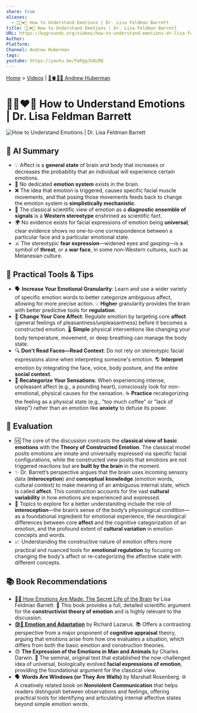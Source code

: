 ```yaml
---
share: true
aliases:
  - 🤔🤯❤️📖 How to Understand Emotions | Dr. Lisa Feldman Barrett
title: 🤔🤯❤️📖 How to Understand Emotions | Dr. Lisa Feldman Barrett
URL: https://bagrounds.org/videos/how-to-understand-emotions-dr-lisa-feldman-barrett
Author:
Platform:
Channel: Andrew Huberman
tags:
youtube: https://youtu.be/FeRgqJVALMQ
---
```

[Home](../index.md) > [Videos](./index.md) | [🧠🫀👀🔬 Andrew Huberman](../people/andrew-huberman.md)  
# 🤔🤯❤️📖 How to Understand Emotions | Dr. Lisa Feldman Barrett  
![How to Understand Emotions | Dr. Lisa Feldman Barrett](https://youtu.be/FeRgqJVALMQ)  
  
## 🤖 AI Summary  
* 💡 Affect is a **general state** of brain and body that increases or decreases the probability that an individual will experience certain emotions.  
* 🧠 No dedicated **emotion system** exists in the brain.  
* ❌ The idea that emotion is triggered, causes specific facial muscle movements, and that posing those movements feeds back to change the emotion system is **simplistically mechanistic**.  
* 📜 The classical scientific view of emotion as a **diagnostic ensemble of signals** is a **Western stereotype** enshrined as scientific fact.  
* 🌍 No evidence exists for facial expressions of emotion being **universal**; clear evidence shows no one-to-one correspondence between a particular face and a particular emotional state.  
* ⚔️ The stereotypic **fear expression**—widened eyes and gasping—is a symbol of **threat**, or a **war face**, in some non-Western cultures, such as Melanesian culture.  
  
## 🔨 Practical Tools & Tips  
* 🗣️ **Increase Your Emotional Granularity**: Learn and use a wider variety of specific emotion words to better categorize ambiguous affect, allowing for more precise action. 💡 **Higher** granularity provides the brain with better predictive tools for **regulation**.  
* 🧘 **Change Your Core Affect**: Regulate emotion by targeting core **affect** (general feelings of pleasantness/unpleasantness) before it becomes a constructed emotion. 🌡️ **Simple** physical interventions like changing your body temperature, movement, or deep breathing can manage the body state.  
* 🔍 **Don't Read Faces—Read Context**: Do not rely on stereotypic facial expressions alone when interpreting someone's emotion. 🌎 **Interpret** emotion by integrating the face, voice, body posture, and the entire **social context**.  
* 🔄 **Recategorize Your Sensations**: When experiencing intense, unpleasant affect (e.g., a pounding heart), consciously look for non-emotional, physical causes for the sensation. ☕ **Practice** recategorizing the feeling as a physical state (e.g., "too much coffee" or "lack of sleep") rather than an emotion like **anxiety** to defuse its power.  
  
## 🤔 Evaluation  
* 🆚 The core of the discussion contrasts the **classical view of basic emotions** with the **Theory of Constructed Emotion**. The classical model posits emotions are innate and universally expressed via specific facial configurations, while the constructed view posits that emotions are not triggered reactions but are **built by the brain** in the moment.  
* ✨ Dr. Barrett’s perspective argues that the brain uses incoming sensory data (**interoception**) and **conceptual knowledge** (emotion words, cultural context) to make meaning of an ambiguous internal state, which is called **affect**. This construction accounts for the vast **cultural variability** in how emotions are experienced and expressed.  
* 🧐 Topics to explore for a better understanding include the role of **interoception**—the brain’s sense of the body’s physiological condition—as a foundational ingredient for emotional experience, the neurological differences between core **affect** and the cognitive categorization of an emotion, and the profound extent of **cultural variation** in emotion concepts and words.  
* 📈 Understanding the constructive nature of emotion offers more practical and nuanced tools for **emotional regulation** by focusing on changing the body's affect or re-categorizing the affective state with different concepts.  
  
## 📚 Book Recommendations  
* [🧠🤔 How Emotions Are Made: The Secret Life of the Brain](../books/how-emotions-are-made-the-secret-life-of-the-brain.md) by Lisa Feldman Barrett. 📖 This book provides a full, detailed scientific argument for the **constructivist theory of emotion** and is highly relevant to the discussion.  
* **[😢🔄 Emotion and Adaptation](../books/emotion-and-adaptation.md)** by Richard Lazarus. 📚 Offers a contrasting perspective from a major proponent of **cognitive appraisal** theory, arguing that emotions arise from how one evaluates a situation, which differs from both the basic emotion and construction theories.  
* 😠 **The Expression of the Emotions in Man and Animals** by Charles Darwin. 📜 The seminal, original text that established the now-challenged idea of universal, biologically evolved **facial expressions of emotion**, providing the foundational argument for the classical view.  
* 🗣️ **Words Are Windows (or They Are Walls)** by Marshall Rosenberg. 🌐 A creatively related book on **Nonviolent Communication** that helps readers distinguish between observations and feelings, offering practical tools for identifying and articulating internal affective states beyond simple emotion words.